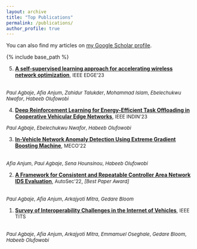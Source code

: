 ```yaml
---
layout: archive
title: "Top Publications"
permalink: /publications/
author_profile: true
---
```



  You can also find my articles on <a href="https://scholar.google.com/citations?user=IKQdlX4AAAAJ&hl=en&oi=ao">my Google Scholar profile</a>.


{% include base_path %}

5. [**A self-supervised learning approach for accelerating wireless network optimization**](https://ieeexplore.ieee.org/abstract/document/10234316), <font size="2">IEEE EDGE'23</font>
<!-- [pdf](https://example.com/paper2) -->
   <br><font size="2"><em>Paul Agbaje</em>, <em>Afia Anjum</em>, <em>Zahidur Talukder</em>, <em>Mohammad Islam</em>, <em>Ebelechukwu Nwafor</em>, <em>Habeeb Olufowobi</em></font>

4. [**Deep Reinforcement Learning for Energy-Efficient Task Offloading in Cooperative Vehicular Edge Networks**](https://ieeexplore.ieee.org/abstract/document/10218113), <font size="2">IEEE INDIN'23</font>
<!-- [pdf](https://example.com/paper1) -->
   <font size=2><em>Paul Agbaje</em>, <em>Ebelechukwu Nwafor</em>, <em>Habeeb Olufowobi</em></font>





3. [**In-Vehicle Network Anomaly Detection Using Extreme Gradient Boosting Machine**](https://ieeexplore.ieee.org/abstract/document/9797224), <font size="2">MECO'22</font>
<!-- [pdf](https://example.com/paper3) -->
   <br> <font size="2"><em>Afia Anjum</em>, <em>Paul Agbaje</em>, <em>Sena Hounsinou</em>, <em>Habeeb Olufowobi</em></font>


  

2. [**A Framework for Consistent and Repeatable Controller Area Network IDS Evaluation**](https://www.ndss-symposium.org/wp-content/uploads/autosec2022_23031_paper.pdf), <font size="2">AutoSec'22</font>, <font size="2"><em>[Best Paper Award]</em></font>
<!-- [pdf](https://example.com/paper4) -->
   <br ><font size="2"><em>Paul Agbaje</em>, <em>Afia Anjum</em>, <em>Arkajyoti Mitra</em>, <em>Gedare Bloom</em> </font>

 

1. [**Survey of Interoperability Challenges in the Internet of Vehicles**](https://ieeexplore.ieee.org/abstract/document/9852810), <font size="2">IEEE TITS</font>
<!-- [pdf](https://example.com/paper5) -->
  <br> <font size="2"><em>Paul Agbaje</em>, <em>Afia Anjum</em>, <em>Arkajyoti Mitra</em>, <em>Emmamuel Oseghale</em>, <em>Gedare Bloom</em>, <em>Habeeb Olufowobi</em></font>

   


<!-- {% for post in site.publications reversed %}
  {% include archive-single.html %}
{% endfor %} -->
